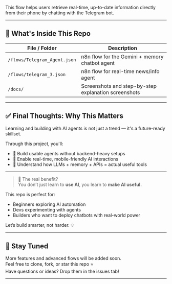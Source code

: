 
This flow helps users retrieve real-time, up-to-date information directly from their phone by chatting with the Telegram bot.

---

## 📁 What's Inside This Repo

| File / Folder                  | Description                                          |
|-------------------------------|------------------------------------------------------|
| `/flows/Telegram_Agent.json`  | n8n flow for the Gemini + memory chatbot agent       |
| `/flows/telegram_3.json`      | n8n flow for real-time news/info agent               |
| `/docs/`                      | Screenshots and step-by-step explanation screenshots |

---

## ✅ Final Thoughts: Why This Matters

Learning and building with AI agents is not just a trend — it's a future-ready skillset.

Through this project, you'll:
- 🔧 Build usable agents without backend-heavy setups
- 📱 Enable real-time, mobile-friendly AI interactions
- 🧠 Understand how LLMs + memory + APIs = actual useful tools

---

> 🎯 The real benefit?  
> You don’t just learn to **use AI**, you learn to **make AI useful.**

This repo is perfect for:
- Beginners exploring AI automation  
- Devs experimenting with agents  
- Builders who want to deploy chatbots with real-world power  

Let’s build smarter, not harder. 💡

---

## 📌 Stay Tuned

More features and advanced flows will be added soon.  
Feel free to clone, fork, or star this repo ⭐  
Have questions or ideas? Drop them in the issues tab!

---

